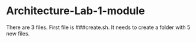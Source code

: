 # Architecture-Lab-1-module
There are 3 files.
First file is ###create.sh. It needs to create a folder with 5 new files.
